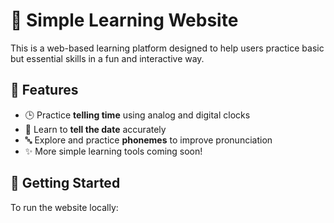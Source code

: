 # 🧠 Simple Learning Website

This is a web-based learning platform designed to help users practice basic but essential skills in a fun and interactive way.

## 🌟 Features

- 🕒 Practice **telling time** using analog and digital clocks  
- 📅 Learn to **tell the date** accurately  
- 🔤 Explore and practice **phonemes** to improve pronunciation  
- ✨ More simple learning tools coming soon!

## 🚀 Getting Started

To run the website locally:



